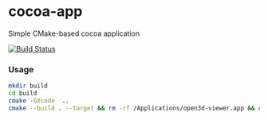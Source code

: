 cocoa-app
=========

Simple CMake-based cocoa application

[![Build Status](https://travis-ci.org/forexample/cocoa-app.png?branch=master)](https://travis-ci.org/forexample/cocoa-app)

### Usage
```bash
mkdir build
cd build
cmake -GXcode  ..
cmake --build . --target && rm -rf /Applications/open3d-viewer.app && cp -r Debug/open3d-viewer.app /Applications
```
